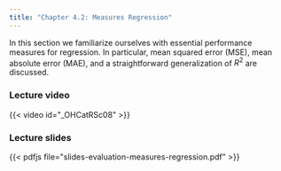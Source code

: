 ```yaml
---
title: "Chapter 4.2: Measures Regression"
---
```

In this section we familiarize ourselves with essential performance measures for regression. In particular, mean squared error (MSE), mean absolute error (MAE), and a straightforward generalization of $R^2$ are discussed.

<!--more-->

### Lecture video

{{< video id="_OHCatRSc08" >}}

### Lecture slides

{{< pdfjs file="slides-evaluation-measures-regression.pdf" >}}
